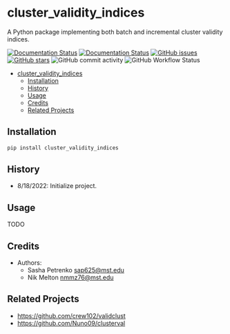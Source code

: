 # cluster_validity_indices

A Python package implementing both batch and incremental cluster validity indices.

[![Documentation Status](https://readthedocs.org/projects/cluster-validity-indices/badge/?version=latest)](https://cluster-validity-indices.readthedocs.io/en/latest/?badge=latest)
[![Documentation Status](https://readthedocs.org/projects/cluster-validity-indices/badge/?version=develop)](https://cluster-validity-indices.readthedocs.io/en/develop/?badge=develop)
[![GitHub issues](https://img.shields.io/github/issues/AP6YC/cluster_validity_indices?style=flat-square)](https://github.com/AP6YC/cluster_validity_indices/issues)
[![GitHub stars](https://img.shields.io/github/stars/AP6YC/cluster_validity_indices?style=flat-square)](https://github.com/AP6YC/cluster_validity_indices/stargazers)
![GitHub commit activity](https://img.shields.io/github/commit-activity/m/AP6YC/cluster_validity_indices?style=flat-square)
![GitHub Workflow Status](https://img.shields.io/github/workflow/status/AP6YC/cluster_validity_indices/Test?style=flat-square)

- [cluster_validity_indices](#cluster_validity_indices)
  - [Installation](#installation)
  - [History](#history)
  - [Usage](#usage)
  - [Credits](#credits)
  - [Related Projects](#related-projects)

## Installation

```python
pip install cluster_validity_indices
```

## History

- 8/18/2022: Initialize project.

## Usage

TODO

## Credits

- Authors:
  - Sasha Petrenko <sap625@mst.edu>
  - Nik Melton <nmmz76@mst.edu>

## Related Projects

- https://github.com/crew102/validclust
- https://github.com/Nuno09/clusterval
